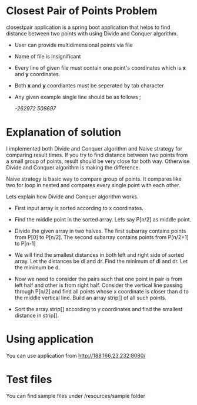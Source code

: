 # Closest Pair of Points Problem

closestpair application is a spring boot application that helps to find distance between two points 
with using Divide and Conquer algorithm.

- User can provide multidimensional points via file

- Name of file is insignificant

- Every line of given file must contain one point's coordinates which is **x** and **y** coordinates.

- Both **x** and **y** coordiantes must be seperated by tab character

- Any given example single line should be as follows ;

  _-262972	508697_
  
# Explanation of solution

I implemented both Divide and Conquer algorithm and Naive strategy for comparing result times. 
If you try to find distance between two points from a small group of points, 
result should be very close for both way. Otherwise Divide and Conquer algorithm is making the difference.

Naive strategy is basic way to compare group of points. It compares like two for loop in nested and compares
every single point with each other.

Lets explain how Divide and Conquer algorithm works.

- First input array is sorted according to x coordinates.

- Find the middle point in the sorted array. Lets say P[n/2] as middle point.

- Divide the given array in two halves. The first subarray contains points from P[0] to P[n/2]. 
The second subarray contains points from P[n/2+1] to P[n-1]

- We will find the smallest distances in both left and right side of sorted array. 
Let the distances be dl and dr. Find the minimum of dl and dr. Let the minimum be d.

- Now we need to consider the pairs such that one point in pair is from left half and other is from right half. 
Consider the vertical line passing through P[n/2] and find all points whose x coordinate is 
closer than d to the middle vertical line. Build an array strip[] of all such points.

- Sort the array strip[] according to y coordinates and find the smallest distance in strip[].
    
# Using application
You can use application from http://188.166.23.232:8080/

# Test files
You can find sample files under /resources/sample folder